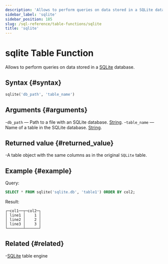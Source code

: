 ```yaml
---
description: 'Allows to perform queries on data stored in a SQLite database.'
sidebar_label: 'sqlite'
sidebar_position: 185
slug: /sql-reference/table-functions/sqlite
title: 'sqlite'
---
```


# sqlite Table Function

Allows to perform queries on data stored in a [SQLite](../../engines/database-engines/sqlite.md) database.

## Syntax {#syntax}

```sql
sqlite('db_path', 'table_name')
```

## Arguments {#arguments}

-`db_path` — Path to a file with an SQLite database. [String](../../sql-reference/data-types/string.md).
-`table_name` — Name of a table in the SQLite database. [String](../../sql-reference/data-types/string.md).

## Returned value {#returned_value}

-A table object with the same columns as in the original `SQLite` table.

## Example {#example}

Query:

```sql
SELECT * FROM sqlite('sqlite.db', 'table1') ORDER BY col2;
```

Result:

```text
┌─col1──┬─col2─┐
│ line1 │    1 │
│ line2 │    2 │
│ line3 │    3 │
└───────┴──────┘
```

## Related {#related}

-[SQLite](../../engines/table-engines/integrations/sqlite.md) table engine
